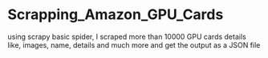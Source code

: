 # Scrapping_Amazon_GPU_Cards
using scrapy basic spider, I scraped more than 10000 GPU cards details like, images, name, details and much more and get the output as a JSON file
